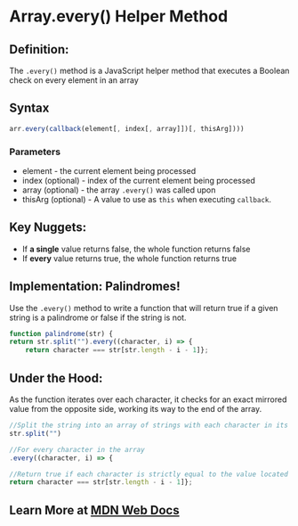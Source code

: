 # Array.every() Helper Method

## Definition:

The `.every()` method is a JavaScript helper method that executes a Boolean check on every element in an array

## Syntax

```js
arr.every(callback(element[, index[, array]])[, thisArg])))
```

### Parameters

- element - the current element being processed
- index (optional) - index of the current element being processed
- array (optional) - the array `.every()` was called upon
- thisArg (optional) - A value to use as `this` when executing `callback`.

## Key Nuggets:

* If **a single** value returns false, the whole function returns false
* If **every** value returns true, the whole function returns true

## Implementation: Palindromes!

Use the `.every()` method to write a function that will return true if a given string is a palindrome or false if the string is not.

```js
function palindrome(str) {
return str.split("").every((character, i) => {
	return character === str[str.length - i - 1]};
```

## Under the Hood:

As the function iterates over each character, it checks for an exact mirrored value from the opposite side, working its way to the end of the array.

```js
//Split the string into an array of strings with each character in its own string separated by a "".
str.split("")
```
```js
//For every character in the array
.every((character, i) => {
```
```js
//Return true if each character is strictly equal to the value located at an index of array.length - i - 1
return character === str[str.length - i - 1]};
```

## Learn More at [MDN Web Docs](https://developer.mozilla.org/en-US/docs/Web/JavaScript/Reference/Global_Objects/Array/every#:~:text=The%20every%20method%20executes%20the,all%20elements%2C%20every%20returns%20true%20.)

